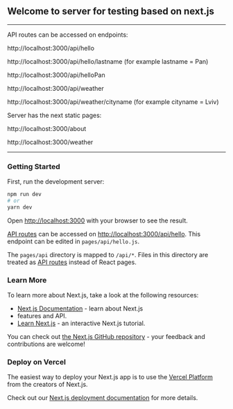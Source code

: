 ## Welcome to server for testing based on next.js



-----

API routes can be accessed on endpoints:

http://localhost:3000/api/hello

http://localhost:3000/api/hello/lastname (for example lastname = Pan)

http://localhost:3000/api/helloPan

http://localhost:3000/api/weather

http://localhost:3000/api/weather/cityname (for example cityname = Lviv)

Server has the next static pages:

http://localhost:3000/about

http://localhost:3000/weather

-----



### Getting Started

First, run the development server:

```bash
npm run dev
# or
yarn dev
```

Open [http://localhost:3000](http://localhost:3000) with your browser to see 
the result.

[API routes](https://nextjs.org/docs/api-routes/introduction) can be accessed 
on [http://localhost:3000/api/hello](http://localhost:3000/api/hello). 
This endpoint can be edited in `pages/api/hello.js`.

The `pages/api` directory is mapped to `/api/*`. Files in this directory are 
treated as [API routes](https://nextjs.org/docs/api-routes/introduction) 
instead of React pages.

### Learn More

To learn more about Next.js, take a look at the following resources:

- [Next.js Documentation](https://nextjs.org/docs) - learn about Next.js 
- features and API.
- [Learn Next.js](https://nextjs.org/learn) - an interactive Next.js tutorial.

You can check out 
[the Next.js GitHub repository](https://github.com/vercel/next.js/) - 
your feedback and contributions are welcome!

### Deploy on Vercel

The easiest way to deploy your Next.js app is to use the 
[Vercel Platform](https://vercel.com/new?utm_medium=default-template&filter=next.js&utm_source=create-next-app&utm_campaign=create-next-app-readme) 
from the creators of Next.js.

Check out our 
[Next.js deployment documentation](https://nextjs.org/docs/deployment) for more details.
